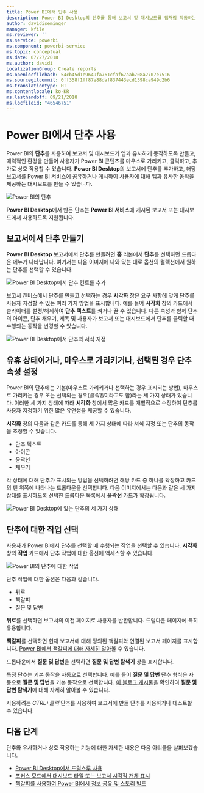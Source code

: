 ```yaml
---
title: Power BI에서 단추 사용
description: Power BI Desktop의 단추를 통해 보고서 및 대시보드를 앱처럼 작동하는 만들고 사용자가 사용하도록 할 수 있습니다.
author: davidiseminger
manager: kfile
ms.reviewer: ''
ms.service: powerbi
ms.component: powerbi-service
ms.topic: conceptual
ms.date: 07/27/2018
ms.author: davidi
LocalizationGroup: Create reports
ms.openlocfilehash: 54cb45d1e9649fa761cfaf67aab708a2707e7516
ms.sourcegitcommit: 0ff358f1ff87e88daf837443ecd1398ca949d2b6
ms.translationtype: HT
ms.contentlocale: ko-KR
ms.lasthandoff: 09/21/2018
ms.locfileid: "46546751"
---
```

# <a name="using-buttons-in-power-bi"></a>Power BI에서 단추 사용
Power BI의 **단추**를 사용하여 보고서 및 대시보드가 앱과 유사하게 동작하도록 만들고, 매력적인 환경을 만들어 사용자가 Power BI 콘텐츠를 마우스로 가리키고, 클릭하고, 추가로 상호 작용할 수 있습니다. **Power BI Desktop**의 보고서에 단추를 추가하고, 해당 보고서를 Power BI 서비스에 공유하거나 게시하여 사용자에 대해 앱과 유사한 동작을 제공하는 대시보드를 만들 수 있습니다.

![Power BI의 단추](media/desktop-buttons/desktop-buttons_01.png)

**Power BI Desktop**에서 만든 단추는 **Power BI 서비스**에 게시된 보고서 또는 대시보드에서 사용하도록 지원됩니다.

## <a name="creating-buttons-in-reports"></a>보고서에서 단추 만들기
**Power BI Desktop** 보고서에서 단추를 만들려면 **홈** 리본에서 **단추**를 선택하면 드롭다운 메뉴가 나타납니다. 여기서는 다음 이미지에 나와 있는 대로 옵션의 컬렉션에서 원하는 단추를 선택할 수 있습니다. 

![Power BI Desktop에서 단추 컨트롤 추가](media/desktop-buttons/desktop-buttons_02.png)

보고서 캔버스에서 단추를 만들고 선택하는 경우 **시각화** 창은 요구 사항에 맞게 단추를 사용자 지정할 수 있는 여러 가지 방법을 표시합니다. 예를 들어 **시각화** 창의 카드에서 슬라이더를 설정/해제하여 **단추 텍스트**를 켜거나 끌 수 있습니다. 다른 속성과 함께 단추의 아이콘, 단추 채우기, 제목 및 사용자가 보고서 또는 대시보드에서 단추를 클릭할 때 수행되는 동작을 변경할 수 있습니다.

![Power BI Desktop에서 단추의 서식 지정](media/desktop-buttons/desktop-buttons_03.png)

## <a name="set-button-properties-when-idle-hovered-over-or-selected"></a>유휴 상태이거나, 마우스로 가리키거나, 선택된 경우 단추 속성 설정

Power BI의 단추에는 기본(마우스로 가리키거나 선택하는 경우 표시되는 방법), 마우스로 가리키는 경우 또는 선택되는 경우(*클릭됨*이라고도 함)라는 세 가지 상태가 있습니다. 이러한 세 가지 상태에 따라 **시각화** 창에서 많은 카드를 개별적으로 수정하여 단추를 사용자 지정하기 위한 많은 유연성을 제공할 수 있습니다.

**시각화** 창의 다음과 같은 카드를 통해 세 가지 상태에 따라 서식 지정 또는 단추의 동작을 조정할 수 있습니다.

* 단추 텍스트
* 아이콘
* 윤곽선
* 채우기

각 상태에 대해 단추가 표시되는 방법을 선택하려면 해당 카드 중 하나를 확장하고 카드의 맨 위쪽에 나타나는 드롭다운을 선택합니다. 다음 이미지에서는 다음과 같은 세 가지 상태를 표시하도록 선택한 드롭다운 목록에서 **윤곽선** 카드가 확장됩니다.

![Power BI Desktop에 있는 단추의 세 가지 상태](media/desktop-buttons/desktop-buttons_04.png)


## <a name="select-the-action-for-a-button"></a>단추에 대한 작업 선택

사용자가 Power BI에서 단추를 선택할 때 수행되는 작업을 선택할 수 있습니다. **시각화** 창의 **작업** 카드에서 단추 작업에 대한 옵션에 액세스할 수 있습니다.

![Power BI의 단추에 대한 작업](media/desktop-buttons/desktop-buttons_05.png)

단추 작업에 대한 옵션은 다음과 같습니다.

* 뒤로
* 책갈피
* 질문 및 답변

**뒤로**를 선택하면 보고서의 이전 페이지로 사용자를 반환합니다. 드릴다운 페이지에 특히 유용합니다.

**책갈피**를 선택하면 현재 보고서에 대해 정의된 책갈피와 연결된 보고서 페이지를 표시합니다. [Power BI에서 책갈피에 대해 자세히 알아](desktop-bookmarks.md)볼 수 있습니다. 

드롭다운에서 **질문 및 답변**을 선택하면 **질문 및 답변 탐색기** 창을 표시합니다. 

특정 단추는 기본 동작을 자동으로 선택합니다. 예를 들어 **질문 및 답변** 단추 형식은 자동으로 **질문 및 답변**을 기본 동작으로 선택합니다. [이 블로그 게시물](https://powerbi.microsoft.com/blog/power-bi-desktop-april-2018-feature-summary/#Q&AExplorer)을 확인하여 **질문 및 답변 탐색기**에 대해 자세히 알아볼 수 있습니다.

사용하려는 *CTRL+클릭* 단추를 사용하여 보고서에 만들 단추를 사용하거나 테스트할 수 있습니다. 

## <a name="next-steps"></a>다음 단계
단추와 유사하거나 상호 작용하는 기능에 대한 자세한 내용은 다음 아티클을 살펴보겠습니다.

* [Power BI Desktop에서 드릴스루 사용](desktop-drillthrough.md)
* [포커스 모드에서 대시보드 타일 또는 보고서 시각적 개체 표시](consumer/end-user-focus.md)
* [책갈피를 사용하여 Power BI에서 정보 공유 및 스토리 빌드](desktop-bookmarks.md)

